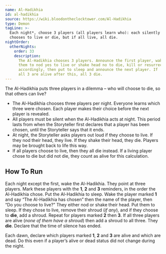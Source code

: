 ```yaml
---
name: Al-Hadikhia
id: al-hadikhia
source: https://wiki.bloodontheclocktower.com/Al-Hadikhia
type: Demon
tagLine: >-
  Each night*, choose 3 players (all players learn who): each silently
  chooses to live or die, but if all live, all die.
nightOrder:
  otherNights:
    order: 33
    description:
      The Al-Hadikhia chooses 3 players. Announce the first player, wake
      them to nod yes to live or shake head no to die, kill or resurrect
      accordingly, then put to sleep and announce the next player. If
      all 3 are alive after this, all 3 die.
---
```


The Al-Hadikhia puts three players in a dilemma – who will choose to
die, so that others can live?

- The Al-Hadikhia chooses three players per night. Everyone learns which
  three were chosen. Each player makes their choice before the next
  player is revealed.
- All players must be silent when the Al-Hadikhia acts at night. This
  period lasts from when the Storyteller first declares that a player
  has been chosen, until the Storyteller says that it ends.
- At night, the Storyteller asks players out loud if they choose to
  live. If they nod their head, they live. If they shake their head,
  they die. Players may be brought back to life this way.
- If all players choose to live, then they all die instead. If a living
  player chose to die but did not die, they count as alive for this
  calculation.

## How To Run

Each night except the first, wake the Al-Hadikhia. They point at three
players. Mark these players with the **1**, **2** and **3** reminders,
in the order the Al-Hadikhia chose. Put the Al-Hadikhia to sleep. Wake
the player marked **1** and say “The Al-Hadikhia has chosen” then the
name of the player, then “Do you choose to live?” They either nod or
shake their head. Put them to sleep. If they chose to live, remove their
shroud (_if any_), and if they choose to **die**, add a shroud. Repeat
for players marked **2** then **3**. If all three players are alive
(_none of them have a shroud_) then add a shroud to all three. They
**die**. Declare that the time of silence has ended.

Each dawn, declare which players marked **1**, **2** and **3** are alive
and which are dead. Do this even if a player’s alive or dead status did
not change during the night.
